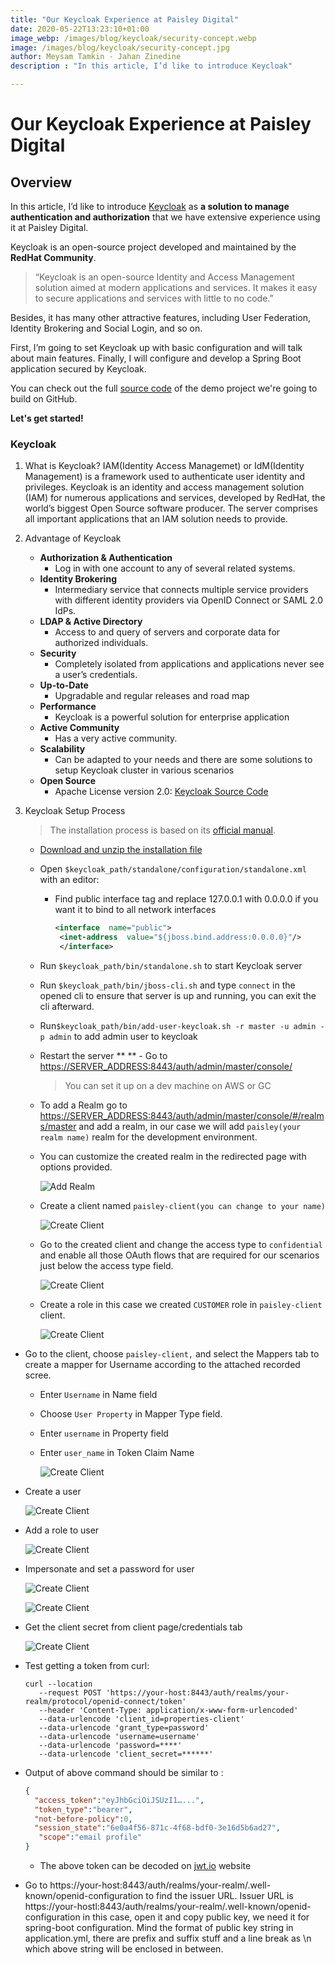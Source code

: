 ```yaml
---
title: "Our Keycloak Experience at Paisley Digital"
date: 2020-05-22T13:23:10+01:00
image_webp: /images/blog/keycloak/security-concept.webp
image: /images/blog/keycloak/security-concept.jpg
author: Meysam Tamkin - Jahan Zinedine
description : "In this article, I’d like to introduce Keycloak"

---
```

# Our Keycloak Experience at Paisley Digital

## Overview

In this article, I’d like to introduce [Keycloak](https://www.keycloak.org/) as **a solution to manage authentication and authorization** that we have extensive experience using it at Paisley Digital. 

Keycloak is an open-source project developed and maintained by the **RedHat Community**.

> “Keycloak is an open-source Identity and Access Management solution
> aimed at modern applications and services. It makes it easy to secure
> applications and services with little to no code.”

Besides, it has many other attractive features, including User Federation, Identity Brokering and Social Login, and so on. 

First, I’m going to set Keycloak up with basic configuration and will talk about main features.
Finally, I will configure and develop a Spring Boot application secured by Keycloak.

You can check out the full [source code](https://github.com/Paisley-Digital/genesis) of the demo project we're going to build on GitHub.

**Let's get started!**
  

### Keycloak
 1. What is Keycloak?
	IAM(Identity Access Managemet) or IdM(Identity Management) is a framework used to authenticate user identity and privileges. Keycloak is an identity and access management solution (IAM) for numerous applications and services, developed by RedHat, the world’s biggest Open Source software producer. 
	The server comprises all important applications that an IAM solution needs to provide.
	
 2. Advantage of Keycloak

	- **Authorization & Authentication**
		 - Log in with one account to any of several related systems.
	- **Identity Brokering**
		- Intermediary service that connects multiple service providers with different identity providers via OpenID Connect or SAML 2.0 IdPs.
	- **LDAP & Active Directory**
		- Access to and query of servers and corporate data for authorized individuals.
	- **Security**
		- Completely isolated from applications and applications never see a user’s credentials.
	 - **Up-to-Date**
		 - Upgradable and regular releases and road map
	 - **Performance**
		 - Keycloak is a powerful solution for enterprise application
	 - **Active Community**
		 - Has a very active community.
	 - **Scalability**
		 - Can be adapted to your needs and there are some solutions to setup Keycloak cluster in various scenarios
	 - **Open Source**
		 - Apache License version 2.0: [Keycloak Source Code](https://github.com/keycloak/keycloak)

 3. Keycloak Setup Process

	> The installation process is based on its [official manual](https://www.keycloak.org/docs/latest/getting_started/index.html).

	- [Download and unzip the installation file](https://downloads.jboss.org/keycloak/9.0.0/keycloak-9.0.0.zip)

	- Open `$keycloak_path/standalone/configuration/standalone.xml` with an editor:

		- Find public interface tag and replace 127.0.0.1 with 0.0.0.0 if you want it to bind to all network interfaces 
			```xml  
			<interface  name="public">  
			 <inet-address  value="${jboss.bind.address:0.0.0.0}"/>
			 </interface>
			 ```

	- Run `$keycloak_path/bin/standalone.sh` to start Keycloak server

	- Run `$keycloak_path/bin/jboss-cli.sh` and type `connect` in the opened cli to ensure that server is up and running, you can exit the cli afterward.

	-	Run`$keycloak_path/bin/add-user-keycloak.sh -r master -u admin -p admin` to add admin user to keycloak

	- Restart the server
**
**	- Go to [https://SERVER_ADDRESS:8443/auth/admin/master/console/](https://paisley.digital:8443/auth/admin/master/console/)
		> You can set it up on a dev machine on AWS or GC
	- To add a Realm go to [https://SERVER_ADDRESS:8443/auth/admin/master/console/#/realms/master](https://paisley.digital:8443/auth/admin/master/console/) and add a realm, in our case we will add `paisley(your realm name)` realm for the development environment.

	- You can customize the created realm in the redirected page with options provided.

	    ![Add Realm](/images/blog/keycloak/add-realm.png#blogpost)

    - Create a client named `paisley-client(you can change to your name)`
    
        ![Create Client](/images/blog/keycloak/add-client.png#blogpost)

    - Go to the created client and change the access type to `confidential` and enable all those OAuth flows that are required for our scenarios just below the access type field.
        
        ![Create Client](/images/blog/keycloak/client-setting.png#blogpost)
            
    - Create a role in this case we created `CUSTOMER` role in `paisley-client` client.

        ![Create Client](/images/blog/keycloak/add-roles.png#blogpost)
            
   - Go to the client, choose `paisley-client,` and select the Mappers tab to create a mapper for Username according to the attached recorded scree.	
      - Enter `Username` in Name field
      - Choose `User Property` in Mapper Type field.
      - Enter `username` in Property field
      - Enter `user_name` in Token Claim Name

        ![Create Client](/images/blog/keycloak/mapper-client.png#blogpost)   

   - Create a user 
        
        ![Create Client](/images/blog/keycloak/add-user.png#blogpost)

   - Add a role to user
        
        ![Create Client](/images/blog/keycloak/user-role-mapping.png#blogpost)

   - Impersonate and set a password for user
        
        ![Create Client](/images/blog/keycloak/user-impersonate.png#blogpost)
        
        ![Create Client](/images/blog/keycloak/account-page.png#blogpost)

   - Get the client secret from client page/credentials tab
   
        ![Create Client](/images/blog/keycloak/client-credential.png#blogpost)  
     
   - Test getting a token from curl:
        ```shell script
        curl --location 
           --request POST 'https://your-host:8443/auth/realms/your-realm/protocol/openid-connect/token' 
           --header 'Content-Type: application/x-www-form-urlencoded'  
           --data-urlencode 'client_id=properties-client' 
           --data-urlencode 'grant_type=password' 
           --data-urlencode 'username=username' 
           --data-urlencode 'password=****' 
           --data-urlencode 'client_secret=******'
        ```
   - Output of above command should be similar to :
   
       ```json
      {
         "access_token":"eyJhbGciOiJSUzI1…...",
         "token_type":"bearer",
         "not-before-policy":0,
         "session_state":"6e0a4f56-871c-4f68-bdf0-3e16d5b6ad27",
          "scope":"email profile"
     }
        ```
    
        - The above token can be decoded on [jwt.io](http://jwt.io/) website

   - Go to https://your-host:8443/auth/realms/your-realm/.well-known/openid-configuration to find the issuer URL. 
     Issuer URL is https://your-hostl:8443/auth/realms/your-realm/.well-known/openid-configuration in this case, open it and copy public key, we need it for spring-boot configuration. 
     Mind the format of public key string in application.yml, there are prefix and suffix stuff and a line break as \n which above string will be enclosed in between.
    

